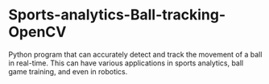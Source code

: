 # Sports-analytics-Ball-tracking-OpenCV
Python program that can accurately detect and track the movement of a ball in real-time. This can have various applications in sports analytics, ball game training, and even in robotics.

